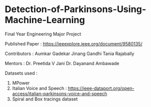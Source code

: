 # Detection-of-Parkinsons-Using-Machine-Learning

Final Year Engineering Major Project

Published Paper : https://ieeexplore.ieee.org/document/9580135/

Contributors :
Aumkar Gadekar
Jinang Gandhi
Tania Rajabally

Mentors :
Dr. Preetida V Jani
Dr. Dayanand Ambawade


Datasets used :
1) MPower
2) Italian Voice and Speech : https://ieee-dataport.org/open-access/italian-parkinsons-voice-and-speech
3) Spiral and Box tracings dataset

